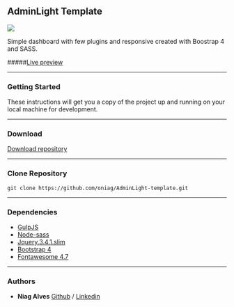 ## AdminLight Template

![](https://raw.githubusercontent.com/oniag/AdminLight-template-free/master/assets/img/dashboard.gif)

Simple dashboard with few plugins and responsive created with Boostrap 4 and SASS.

#####<a href="https://oniag.github.io/AdminLight-template/index.html" target="_blank">Live preview</a>

-------------
### Getting Started
These instructions will get you a copy of the project up and running on your local machine for development.

-------------

### Download
[Download repository](https://github.com/oniag/AdminLight-template/archive/master.zip)

-------------

### Clone Repository
`git clone https://github.com/oniag/AdminLight-template.git`

-------------

### Dependencies
- [GulpJS](https://gulpjs.com)
- [Node-sass](https://github.com/sass/node-sass)
- [Jquery.3.4.1.slim](https://code.jquery.com)
- [Bootstrap 4](https://getbootstrap.com/)
- [Fontawesome 4.7](https://fontawesome.com/v4.7.0/)

-------------

### Authors

-  **Niag Alves** [Github](https://github.com/oniag) / [Linkedin](https://www.linkedin.com/in/niagsouza/)

